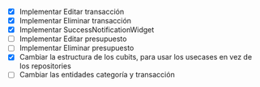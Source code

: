 - [x] Implementar Editar transacción
- [x] Implementar Eliminar transacción
- [x] Implementar SuccessNotificationWidget
- [ ] Implementar Editar presupuesto
- [ ] Implementar Eliminar presupuesto
- [x] Cambiar la estructura de los cubits, para usar los usecases en vez de los repositories
- [ ] Cambiar las entidades categoría y transacción